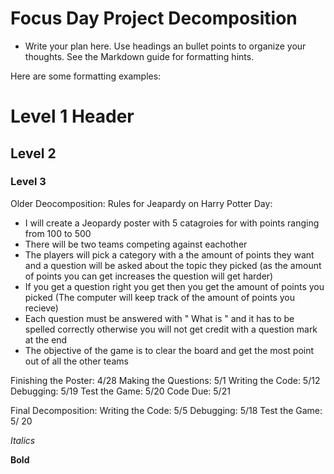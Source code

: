 # Focus Day Project Decomposition

* Write your plan here. Use headings an bullet points to organize your thoughts. See the Markdown guide for formatting hints.

Here are some formatting examples:
# Level 1 Header
## Level 2
### Level 3
Older Deocomposition: 
Rules for Jeapardy on Harry Potter Day:
  * I will create a Jeopardy poster with 5 catagroies for with points ranging from 100 to 500
  * There will be two teams competing against eachother
  * The players will pick a category with a the amount of points they want and a question will be asked about the topic they       picked (as the amount of points you can get increases the question will get harder) 
  * If you get a question right you get then you get the amount of points you picked (The computer will keep track of the         amount of points you recieve)
  * Each question must be answered with " What is " and it has to be spelled correctly otherwise you will not get credit with     a question mark at the end
  * The objective of the game is to clear the board and get the most point out of all the other teams

 Finishing the Poster: 4/28
 Making the Questions: 5/1
 Writing the Code: 5/12
 Debugging: 5/19
 Test the Game: 5/20
 Code Due: 5/21
 
 Final Decomposition:
   Writing the Code: 5/5
   Debugging: 5/18
   Test the Game: 5/ 20

 *Italics*
 
 **Bold**
